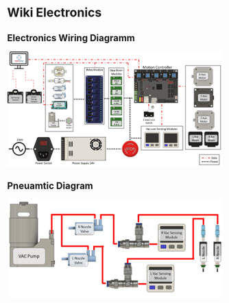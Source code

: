 # Wiki Electronics

## Electronics Wiring Diagramm
![](https://github.com/PixiePlacer/PixiePlacer/blob/main/Electronics/PixiePlacer_Electronics_Wiring_Diagramm.jpg)


## Pneuamtic Diagram
![](https://github.com/PixiePlacer/PixiePlacer/blob/main/Electronics/PixiePlacer_Pneuamtic_Diagramm.PNG)
